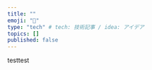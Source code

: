 ```yaml
---
title: ""
emoji: "📑"
type: "tech" # tech: 技術記事 / idea: アイデア
topics: []
published: false
---
```


testtest